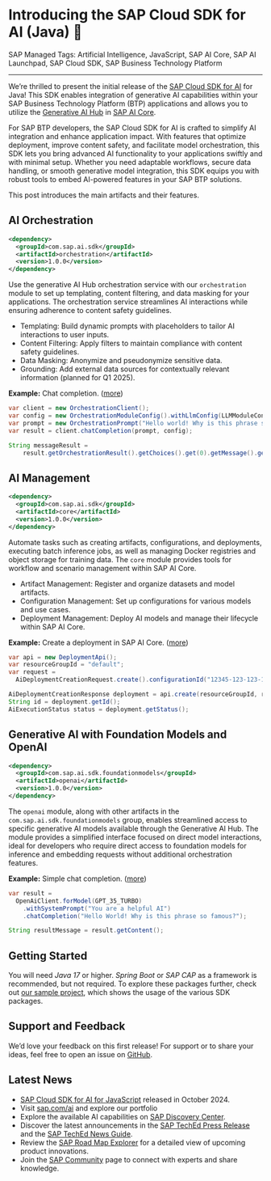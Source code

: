 # Introducing the SAP Cloud SDK for AI (Java) 🎉

SAP Managed Tags: Artificial Intelligence, JavaScript, SAP AI Core, SAP AI Launchpad, SAP Cloud SDK, SAP Business Technology Platform

---

We’re thrilled to present the initial release of the [SAP Cloud SDK for AI](https://github.com/SAP/ai-sdk-java#readme) for Java!
This SDK enables integration of generative AI capabilities within your SAP Business Technology Platform (BTP) applications and allows you to utilize the [Generative AI Hub](https://help.sap.com/docs/sap-ai-core/sap-ai-core-service-guide/generative-ai-hub-in-sap-ai-core) in [SAP AI Core](https://help.sap.com/docs/sap-ai-core/sap-ai-core-service-guide/what-is-sap-ai-core).

For SAP BTP developers, the SAP Cloud SDK for AI is crafted to simplify AI integration and enhance application impact. With features that optimize deployment, improve content safety, and facilitate model orchestration, this SDK lets you bring advanced AI functionality to your applications swiftly and with minimal setup. Whether you need adaptable workflows, secure data handling, or smooth generative model integration, this SDK equips you with robust tools to embed AI-powered features in your SAP BTP solutions.

This post introduces the main artifacts and their features.
## AI Orchestration

```xml
<dependency>
  <groupId>com.sap.ai.sdk</groupId>
  <artifactId>orchestration</artifactId>
  <version>1.0.0</version>
</dependency>
```

Use the generative AI Hub orchestration service with our `orchestration` module to set up templating, content filtering, and data masking for your applications.
The orchestration service streamlines AI interactions while ensuring adherence to content safety guidelines.

* Templating: Build dynamic prompts with placeholders to tailor AI interactions to user inputs.
* Content Filtering: Apply filters to maintain compliance with content safety guidelines.
* Data Masking: Anonymize and pseudonymize sensitive data.
* Grounding:  Add external data sources for contextually relevant information (planned for Q1 2025).

**Example:** Chat completion. ([more](https://github.com/SAP/ai-sdk-java/blob/main/docs/guides/ORCHESTRATION_CHAT_COMPLETION.md))
```java
var client = new OrchestrationClient();
var config = new OrchestrationModuleConfig().withLlmConfig(LLMModuleConfig.create().modelName("gpt-35-turbo"));
var prompt = new OrchestrationPrompt("Hello world! Why is this phrase so famous?");
var result = client.chatCompletion(prompt, config);

String messageResult =
    result.getOrchestrationResult().getChoices().get(0).getMessage().getContent();
```

## AI Management

```xml
<dependency>
  <groupId>com.sap.ai.sdk</groupId>
  <artifactId>core</artifactId>
  <version>1.0.0</version>
</dependency>
```

Automate tasks such as creating artifacts, configurations, and deployments, executing batch inference jobs, as well as managing Docker registries and object storage for training data.
The `core` module provides tools for workflow and scenario management within SAP AI Core.
* Artifact Management: Register and organize datasets and model artifacts.
* Configuration Management: Set up configurations for various models and use cases.
* Deployment Management: Deploy AI models and manage their lifecycle within SAP AI Core.

**Example:** Create a deployment in SAP AI Core. ([more](https://github.com/SAP/ai-sdk-java/blob/main/docs/guides/AI_CORE_DEPLOYMENT.md))
```java
var api = new DeploymentApi();
var resourceGroupId = "default";
var request =
  AiDeploymentCreationRequest.create().configurationId("12345-123-123-123-123456abcdefg");

AiDeploymentCreationResponse deployment = api.create(resourceGroupId, request);
String id = deployment.getId();
AiExecutionStatus status = deployment.getStatus();
```

## Generative AI with Foundation Models and OpenAI

```xml
<dependency>
  <groupId>com.sap.ai.sdk.foundationmodels</groupId>
  <artifactId>openai</artifactId>
  <version>1.0.0</version>
</dependency>
```

The `openai` module, along with other artifacts in the `com.sap.ai.sdk.foundationmodels` group, enables streamlined access to specific generative AI models available through the Generative AI Hub.
The module provides a simplified interface focused on direct model interactions, ideal for developers who require direct access to foundation models for inference and embedding requests without additional orchestration features.

**Example:** Simple chat completion. ([more](https://github.com/SAP/ai-sdk-java/blob/main/docs/guides/OPENAI_CHAT_COMPLETION.md))
```java
var result = 
  OpenAiClient.forModel(GPT_35_TURBO)
    .withSystemPrompt("You are a helpful AI")
    .chatCompletion("Hello World! Why is this phrase so famous?");

String resultMessage = result.getContent();
```

## Getting Started

You will need _Java 17_ or higher.
_Spring Boot_ or _SAP CAP_ as a framework is recommended, but not required.
To explore these packages further, check out [our sample project](https://github.com/SAP/ai-sdk-java/tree/main/sample-code/spring-app), which shows the usage of the various SDK packages.

## Support and Feedback

We’d love your feedback on this first release! For support or to share your ideas, feel free to open an issue on [GitHub](https://github.com/SAP/ai-sdk-java/pulls).

## Latest News
* [SAP Cloud SDK for AI for JavaScript](https://community.sap.com/t5/technology-blogs-by-sap/introducing-the-sap-cloud-sdk-for-ai-javascript-typescript/ba-p/13892856) released in October 2024.
* Visit [sap.com/ai](https://www.sap.com/products/artificial-intelligence.html) and explore our portfolio
* Explore the available AI capabilities on [SAP Discovery Center](https://discovery-center.cloud.sap/serviceCatalog/sap-ai-core/?region=all).
* Discover the latest announcements in the [SAP TechEd Press Release](https://news.sap.com/?p=228310) and the [SAP TechEd News Guide](https://www.sap.com/events/teched/news-guide.html%22%20/t%20%22_blank).
* Review the [SAP Road Map Explorer](https://roadmaps.sap.com/board?range=FIRST-LAST&PRODUCT=73554900100800003641&PRODUCT=73555000100800003283%22%20\l%20%22Q3%202024%22%20\t%20%22_blank) for a detailed view of upcoming product innovations.
* Join the [SAP Community](https://pages.community.sap.com/topics/ai-core-artificial-intelligence%22%20/t%20%22_blank) page to connect with experts and share knowledge.